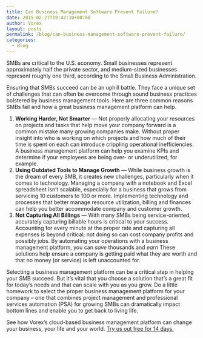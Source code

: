 ```yaml
---
title: Can Business Management Software Prevent Failure?
date: 2015-02-27T19:42:10+00:00
author: Vorex
layout: posts
permalink: /blog/can-business-management-software-prevent-failure/
categories:
  - Blog
---
```

SMBs are critical to the U.S. economy. Small businesses represent approximately half the private sector, and medium-sized businesses represent roughly one third, according to the Small Business Administration.

<!--more-->

Ensuring that SMBs succeed can be an uphill battle. They face a unique set of challenges that can often be overcome through sound business practices bolstered by business management tools. Here are three common reasons SMBs fail and how a great business management platform can help.

  1. **Working Harder, Not Smarter** &#8212; Not properly allocating your resources on projects and tasks that help move your company forward is a common mistake many growing companies make. Without proper insight into who is working on which projects and how much of their time is spent on each can introduce crippling operational inefficiencies. A business management platform can help you examine KPIs and determine if your employees are being over- or underutilized, for example.
  2. **Using Outdated Tools to Manage Growth** &#8212; While business growth is the dream of every SMB, it creates new challenges, particularly when it comes to technology. Managing a company with a notebook and Excel spreadsheet isn&#8217;t scalable, especially for a business that grows from servicing 10 customers to 100 or more. Implementing technology and processes that better manage resource utilization, billing and finances can help you better accommodate company and customer growth.
  3. **Not Capturing All Billings** &#8212; With many SMBs being service-oriented, accurately capturing billable hours is critical to your success. Accounting for every minute at the proper rate and capturing all expenses is beyond critical; not doing so can cost company profits and possibly jobs. By automating your operations with a business management platform, you can _save_ thousands and _earn_ These solutions help ensure a company is getting paid what they are worth and that no money (or service) is left unaccounted for.

Selecting a business management platform can be a critical step in helping your SMB succeed. But it&#8217;s vital that you choose a solution that&#8217;s a great fit for today&#8217;s needs and that can scale with you as you grow. Do a little homework to select the proper business management platform for your company &#8211; one that combines project management and professional services automation (PSA) for growing SMBs can dramatically impact bottom lines and enable you to get back to living life.

See how Vorex&#8217;s cloud-based business management platform can change your business, your life and your world. [Try us out free for 14 days.](http://www.vorex.com/free-trial/ "Free Trial")

